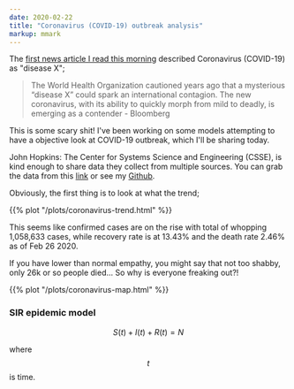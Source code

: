 ```yaml
---
date: 2020-02-22
title: "Coronavirus (COVID-19) outbreak analysis"
markup: mmark
---
```


The [first news article I read this morning](https://www.bloomberg.com/news/articles/2020-02-22/coronavirus-may-be-the-disease-x-health-agency-warned-about) described Coronavirus (COVID-19) as "disease X";

> The World Health Organization cautioned years ago that a mysterious “disease X” could spark an international contagion. The new coronavirus, with its ability to quickly morph from mild to deadly, is emerging as a contender - Bloomberg

This is some scary shit! I've been working on some models attempting to have a objective look at COVID-19 outbreak, which I'll be sharing today.

John Hopkins: The Center for Systems Science and Engineering (CSSE), is kind enough to share data they collect from multiple sources. You can grab the data from this [link](https://gisanddata.maps.arcgis.com/apps/opsdashboard/index.html#/bda7594740fd40299423467b48e9ecf6) or see my [Github](https://github.com/zeyaddeeb/coronavirus).

Obviously, the first thing is to look at what the trend;

{{% plot "/plots/coronavirus-trend.html" %}}

This seems like confirmed cases are on the rise with total of whopping 1,058,633 cases, while recovery rate is at 13.43% and the death rate 2.46% as of Feb 26 2020.

If you have lower than normal empathy, you might say that not too shabby, only 26k or so people died... So why is everyone freaking out?!

{{% plot "/plots/coronavirus-map.html" %}}



### SIR epidemic model

$$
S(t)+I(t)+R(t)=N
$$

where  $$t$$ is time.
